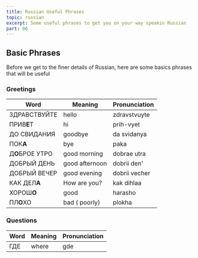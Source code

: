 ```yaml
---
title: Russian Useful Phrases
topic: russian
excerpt: Some useful phrases to get you on your way speakin Russian
part: 06
---
```


## Basic Phrases

Before we get to the finer details of Russian, here are some basics phrases that will be useful

### Greetings

| Word            | Meaning        | Pronunciation |
| --------------- | -------------- | ------------- |
| ЗДРАВСТВУЙТЕ    | hello          | zdravstvuyte  |
| ПРИВ**Е**Т      | hi             | prih-vyet     |
| ДО СВИДАНИЯ     | goodbye        | da svidanya   |
| ПОК**А**        | bye            | paka          |
| Д**О**БРОЕ УТРО | good morning   | dobrae utra   |
| ДОБРЫЙ ДЕНЬ     | good afternoon | dobrii den'   |
| ДОБРЫЙ ВЕЧЕР    | good evening   | dobrii vecher |
| КАК ДЕЛ**А**    | How are you?   | kak dihlaa    |
| ХОРОШ**О**      | good           | harasho       |
| ПЛ**О**ХО       | bad ( poorly)  | plokha        |

### Questions

| Word | Meaning | Pronunciation |
| ---- | ------- | ------------- |
| ГДЕ  | where   | gde           |
